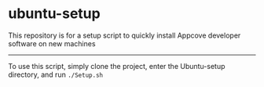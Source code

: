 # ubuntu-setup
This repository is for a setup script to quickly install Appcove developer software on new machines

------------------------------

To use this script, simply clone the project, enter the Ubuntu-setup directory, and run
`./Setup.sh`
